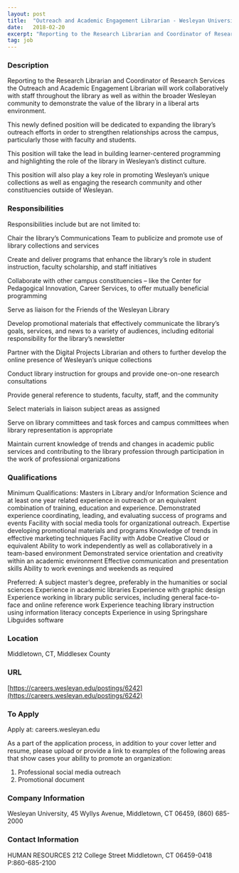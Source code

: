 ```yaml
---
layout: post
title:  "Outreach and Academic Engagement Librarian - Wesleyan University"
date:   2018-02-20
excerpt: "Reporting to the Research Librarian and Coordinator of Research Services the Outreach and Academic Engagement Librarian will work collaboratively with staff throughout the library as well as within the broader Wesleyan community to demonstrate the value of the library in a liberal arts environment. This newly defined position will be..."
tag: job
---
```


### Description   

Reporting to the Research Librarian and Coordinator of Research Services the Outreach and Academic Engagement Librarian will work collaboratively with staff throughout the library as well as within the broader Wesleyan community to demonstrate the value of the library in a liberal arts environment.

This newly defined position will be dedicated to expanding the library’s outreach efforts in order to strengthen relationships across the campus, particularly those with faculty and students.

This position will take the lead in building learner-centered programming and highlighting the role of the library in Wesleyan’s distinct culture.

This position will also play a key role in promoting Wesleyan’s unique collections as well as engaging the research community and other constituencies outside of Wesleyan.


### Responsibilities   

Responsibilities include but are not limited to:

Chair the library’s Communications Team to publicize and promote use of library collections and services

Create and deliver programs that enhance the library’s role in student instruction, faculty scholarship, and staff initiatives

Collaborate with other campus constituencies – like the Center for Pedagogical Innovation, Career Services, to offer mutually beneficial programming

Serve as liaison for the Friends of the Wesleyan Library

Develop promotional materials that effectively communicate the library’s goals, services, and news to a variety of audiences, including editorial responsibility for the library’s newsletter

Partner with the Digital Projects Librarian and others to further develop the online presence of Wesleyan’s unique collections

Conduct library instruction for groups and provide one-on-one research consultations

Provide general reference to students, faculty, staff, and the community

Select materials in liaison subject areas as assigned

Serve on library committees and task forces and campus committees when library representation is appropriate

Maintain current knowledge of trends and changes in academic public services and contributing to the library profession through participation in the work of professional organizations


### Qualifications   

Minimum Qualifications: Masters in Library and/or Information Science and at least one year related experience in outreach or an equivalent combination of training, education and experience.
Demonstrated experience coordinating, leading, and evaluating success of programs and events
Facility with social media tools for organizational outreach.
Expertise developing promotional materials and programs
Knowledge of trends in effective marketing techniques
Facility with Adobe Creative Cloud or equivalent
Ability to work independently as well as collaboratively in a team-based environment
Demonstrated service orientation and creativity within an academic environment
Effective communication and presentation skills
Ability to work evenings and weekends as required

Preferred:
A subject master’s degree, preferably in the humanities or social sciences
Experience in academic libraries
Experience with graphic design
Experience working in library public services, including general face-to-face and online reference work
Experience teaching library instruction using information literacy concepts
Experience in using Springshare Libguides software




### Location   

Middletown, CT, Middlesex County


### URL   

[https://careers.wesleyan.edu/postings/6242](https://careers.wesleyan.edu/postings/6242)

### To Apply   

Apply at: careers.wesleyan.edu

As a part of the application process, in addition to your cover letter and resume, please upload or provide a link to examples of the following areas that show cases your ability to promote an organization:

1.	Professional social media outreach 
2.	Promotional document


### Company Information   

Wesleyan University, 45 Wyllys Avenue, Middletown, CT 06459, (860) 685-2000 


### Contact Information   

HUMAN RESOURCES
212 College Street
Middletown, CT 06459-0418
P:860-685-2100

